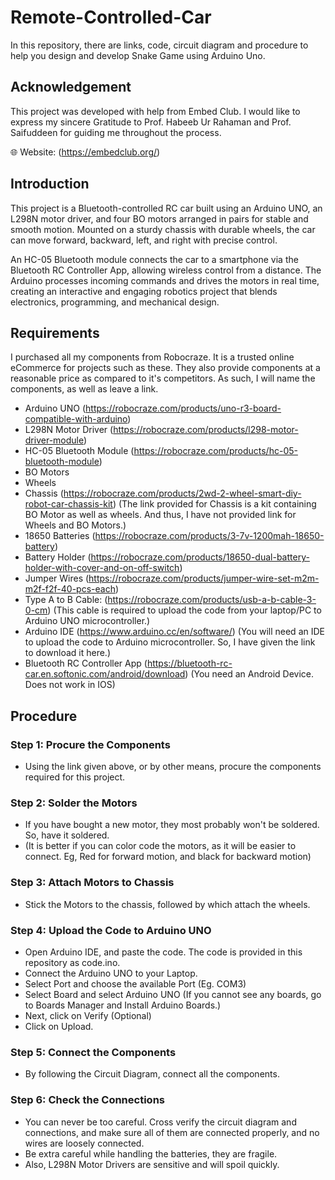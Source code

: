 # Remote-Controlled-Car
In this repository, there are links, code, circuit diagram and procedure to help you design and develop Snake Game using Arduino Uno.

## Acknowledgement
This project was developed with help from Embed Club. I would like to express my sincere Gratitude to Prof. Habeeb Ur Rahaman and Prof. Saifuddeen for guiding me throughout the process.

🌐 Website: (https://embedclub.org/)

## Introduction
This project is a Bluetooth-controlled RC car built using an Arduino UNO, an L298N motor driver, and four BO motors arranged in pairs for stable and smooth motion. Mounted on a sturdy chassis with durable wheels, the car can move forward, backward, left, and right with precise control.

An HC-05 Bluetooth module connects the car to a smartphone via the Bluetooth RC Controller App, allowing wireless control from a distance. The Arduino processes incoming commands and drives the motors in real time, creating an interactive and engaging robotics project that blends electronics, programming, and mechanical design.

## Requirements
I purchased all my components from Robocraze. It is a trusted online eCommerce for projects such as these. They also provide components at a reasonable price as compared to it's competitors. As such, I will name the components, as well as leave a link.

- Arduino UNO (https://robocraze.com/products/uno-r3-board-compatible-with-arduino)
- L298N Motor Driver (https://robocraze.com/products/l298-motor-driver-module)
- HC-05 Bluetooth Module (https://robocraze.com/products/hc-05-bluetooth-module)
- BO Motors
- Wheels
- Chassis (https://robocraze.com/products/2wd-2-wheel-smart-diy-robot-car-chassis-kit)
  (The link provided for Chassis is a kit containing BO Motor as well as wheels. And thus, I have not provided link for Wheels and BO Motors.)
- 18650 Batteries (https://robocraze.com/products/3-7v-1200mah-18650-battery)
- Battery Holder (https://robocraze.com/products/18650-dual-battery-holder-with-cover-and-on-off-switch)
- Jumper Wires (https://robocraze.com/products/jumper-wire-set-m2m-m2f-f2f-40-pcs-each)
- Type A to B Cable: (https://robocraze.com/products/usb-a-b-cable-3-0-cm) (This cable is required to upload the code from your laptop/PC to Arduino UNO microcontroller.)
- Arduino IDE (https://www.arduino.cc/en/software/) (You will need an IDE to upload the code to Arduino microcontroller. So, I have given the link to download it here.)
- Bluetooth RC Controller App (https://bluetooth-rc-car.en.softonic.com/android/download) (You need an Android Device. Does not work in IOS)

## Procedure
### Step 1: Procure the Components
- Using the link given above, or by other means, procure the components required for this project.

### Step 2: Solder the Motors
- If you have bought a new motor, they most probably won't be soldered. So, have it soldered.
- (It is better if you can color code the motors, as it will be easier to connect. Eg, Red for forward motion, and black for backward motion)

### Step 3: Attach Motors to Chassis
- Stick the Motors to the chassis, followed by which attach the wheels.

### Step 4: Upload the Code to Arduino UNO
- Open Arduino IDE, and paste the code. The code is provided in this repository as code.ino.
- Connect the Arduino UNO to your Laptop.
- Select Port and choose the available Port (Eg. COM3)
- Select Board and select Arduino UNO (If you cannot see any boards, go to Boards Manager and Install Arduino Boards.)
- Next, click on Verify (Optional)
- Click on Upload.

### Step 5: Connect the Components
- By following the Circuit Diagram, connect all the components.

### Step 6: Check the Connections
- You can never be too careful. Cross verify the circuit diagram and connections, and make sure all of them are connected properly, and no wires are loosely connected.
- Be extra careful while handling the batteries, they are fragile.
- Also, L298N Motor Drivers are sensitive and will spoil quickly.
